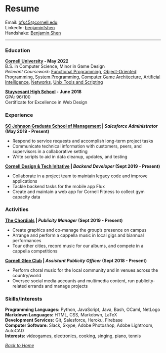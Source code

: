 # Resume
Email: [bfs45@cornell.edu](mailto:bfs45@cornell.edu)  
LinkedIn: [benjaminfshen](https://www.linkedin.com/in/benjaminfshen/)  
Handshake: [Benjamin Shen](https://app.joinhandshake.com/users/14460423)  

---

### Education
**[Cornell University](https://www.engineering.cornell.edu/) - May 2022**  
B.S. in Computer Science, Minor in Game Design  
*Relevant Coursework:* 
[Functional Programming](https://classes.cornell.edu/browse/roster/FA19/class/CS/3110), 
[Object-Oriented Programming](https://classes.cornell.edu/browse/roster/FA18/class/CS/2110), 
[System Programming](https://classes.cornell.edu/browse/roster/SP20/class/CS/3410), 
[Computer Game Architecture](https://classes.cornell.edu/browse/roster/SP20/class/CS/3152), 
[Artificial Intelligence](https://classes.cornell.edu/browse/roster/SP20/class/CS/4700), 
[Networks](https://classes.cornell.edu/browse/roster/FA19/class/CS/2850), 
[Unix Tools and Scripting](https://classes.cornell.edu/browse/roster/SP20/class/CS/2043)  

**[Stuyvesant High School](https://stuy.enschool.org/) - June 2018**  
GPA: 96/100  
Certificate for Excellence in Web Design  


### Experience
**[SC Johnson Graduate School of Management](https://www.johnson.cornell.edu/) | *Salesforce Administrator* (May 2019 - Present)**  
- Respond to service requests and accomplish long-term project tasks  
- Communicate technical information with customers, peers, and supervisors in a collaborative setting  
- Write scripts to aid in data cleanup, updates, and testing  

**[Cornell Design & Tech Initative](https://www.cornelldti.org) | *Backend Developer* (Sept 2019 - Present)**  
- Collaborate in a project team to maintain legacy code and improve applications  
- Tackle backend tasks for the mobile app Flux  
- Create and maintain a web app for Cornell Fitness to collect gym capacity data  


### Activities
**[The Chordials](https://chordials.com) | *Publicity Manager* (Sept 2019 - Present)**  
-	Create graphics and co-manage the group’s presence on campus  
-	Arrange and perform a cappella music in local gigs and biannual performances  
-	Tour other cities, record music for our albums, and compete in a cappella competitions  

**[Cornell Glee Club](https://www.gleeclub.com/) | *Assistant Publicity Officer* (Sept 2018 - Present)**  
- Perform choral music for the local community and in venues across the country/world  
- Oversee social media accounts and multimedia content, run publicity-related errands and manage projects  


### Skills/Interests
**Programming Languages:** Python, JavaScript, Java, Bash, OCaml, NetLogo  
**Markdown Languages:** HTML, CSS, Markdown, LaTeX  
**Development Services:** Git, Salesforce, Heroku, Firebase  
**Computer Software:** Slack, Skype, Adobe Photoshop, Adobe Lightroom, AutoCAD  
**Interests:** videogames, electronics, cooking, singing, piano, tennis  


*[Back to Home](/../../../about)*  
